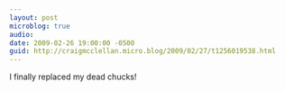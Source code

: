 ```yaml
---
layout: post
microblog: true
audio: 
date: 2009-02-26 19:00:00 -0500
guid: http://craigmcclellan.micro.blog/2009/02/27/t1256019538.html
---
```

I finally replaced my dead chucks!
